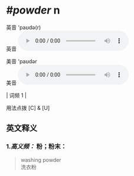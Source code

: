 # ***\#powder*** n
英音 'paʊdə(r)  
英音
<audio src="./media/powder-B.aac" controls="controls"></audio>

美音 'paʊdər  
美音
<audio src="./media/powder.aac" controls="controls"></audio>



| 词频 1 |  

用法点拨  [C] & [U]

英文释义
---
### 1.*高义频：* **粉；粉末：**  

 > washing powder   
 > 洗衣粉    


